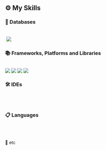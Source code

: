 <h2>⚙ My Skills</h2>

<h3>💾 Databases</h3><br />
<img src="https://img.shields.io/badge/ORACLEDB-F80000?style=flat-square&logo=Oracle&logoColor=white" style="padding: 4px;"/>
<br />

<h3>📚 Frameworks, Platforms and Libraries</h3><br />
<img src="https://img.shields.io/badge/SPRING-6DB33F?style=flat-square&logo=Spring&logoColor=white"/>
<img src="https://img.shields.io/badge/THYMELEAF-005F0F?style=flat-square&logo=Thymeleaf&logoColor=white"/>
<img src="https://img.shields.io/badge/BOOTSTRAP-7952B3?style=flat-square&logo=Bootstrap&logoColor=white"/>
<img src="https://img.shields.io/badge/JQUERY-0769AD?style=flat-square&logo=jQuery&logoColor=white"/>
<br />

<h3>🛠 IDEs</h3><br />
<br />

<h3>📋 Languages</h3><br />
<br />   

🎈 etc</h3><br />
<br />
